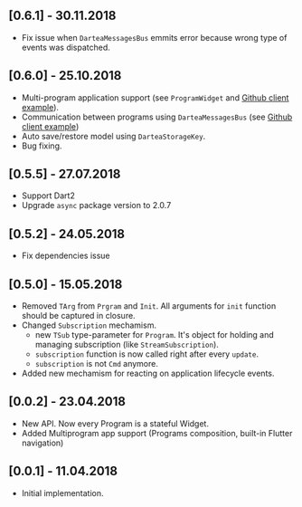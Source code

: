 ## [0.6.1] - 30.11.2018
* Fix issue when `DarteaMessagesBus` emmits error because wrong type of events was dispatched. 

## [0.6.0] - 25.10.2018
* Multi-program application support (see `ProgramWidget` and [Github client example](examples/github_client)).
* Communication between programs using `DarteaMessagesBus` (see [Github client example](examples/github_client))
* Auto save/restore model using `DarteaStorageKey`.
* Bug fixing.

## [0.5.5] - 27.07.2018
* Support Dart2
* Upgrade `async` package version to 2.0.7

## [0.5.2] - 24.05.2018
* Fix dependencies issue

## [0.5.0] - 15.05.2018
* Removed `TArg` from `Prgram` and `Init`. All arguments for `init` function should be captured in closure.
* Changed `Subscription` mechamism.
    - new `TSub` type-parameter for `Program`. It's object for holding and managing subscription (like `StreamSubscription`).
    - `subscription` function is now called right after every `update`.
    - `subscription` is not `Cmd` anymore.
* Added new mechamism for reacting on application lifecycle events.

## [0.0.2] - 23.04.2018

* New API. Now every Program is a stateful Widget.
* Added Multiprogram app support (Programs composition, built-in Flutter navigation)


## [0.0.1] - 11.04.2018

* Initial implementation.
